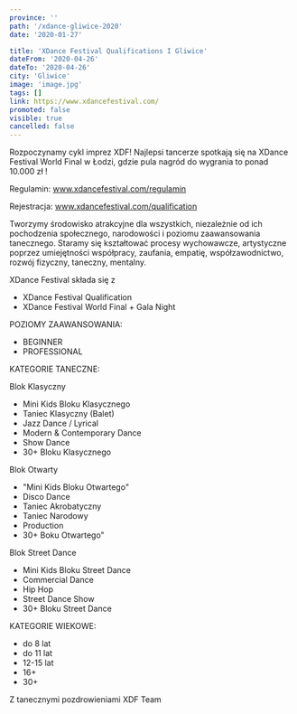 ```yaml
---
province: ''
path: '/xdance-gliwice-2020'
date: '2020-01-27'

title: 'XDance Festival Qualifications I Gliwice'
dateFrom: '2020-04-26'
dateTo: '2020-04-26'
city: 'Gliwice'
image: 'image.jpg'
tags: []
link: https://www.xdancefestival.com/
promoted: false
visible: true
cancelled: false
---
```

Rozpoczynamy cykl imprez XDF! Najlepsi tancerze spotkają się na XDance Festival World Final w Łodzi, gdzie pula nagród do wygrania to ponad 10.000 zł !

Regulamin: www.xdancefestival.com/regulamin

Rejestracja: www.xdancefestival.com/qualification

Tworzymy środowisko atrakcyjne dla wszystkich, niezależnie od ich pochodzenia społecznego, narodowości i poziomu zaawansowania tanecznego. Staramy się kształtować procesy wychowawcze, artystyczne poprzez umiejętności współpracy, zaufania, empatię, współzawodnictwo, rozwój fizyczny, taneczny, mentalny. 

XDance Festival składa się z
- XDance Festival Qualification
- XDance Festival World Final + Gala Night

POZIOMY ZAAWANSOWANIA:
- BEGINNER
- PROFESSIONAL

KATEGORIE TANECZNE:

Blok Klasyczny
- Mini Kids Bloku Klasycznego
- Taniec Klasyczny (Balet)
- Jazz Dance / Lyrical
- Modern & Contemporary Dance
- Show Dance
- 30+ Bloku Klasycznego

Blok Otwarty
- "Mini Kids Bloku Otwartego"
- Disco Dance
- Taniec Akrobatyczny
- Taniec Narodowy
- Production
- 30+ Boku Otwartego"

Blok Street Dance
- Mini Kids Bloku Street Dance
- Commercial Dance 
- Hip Hop 
- Street Dance Show 
- 30+ Bloku Street Dance

KATEGORIE WIEKOWE:

- do 8 lat 
- do 11 lat	
- 12-15 lat	
- 16+ 
- 30+

Z tanecznymi pozdrowieniami
XDF Team